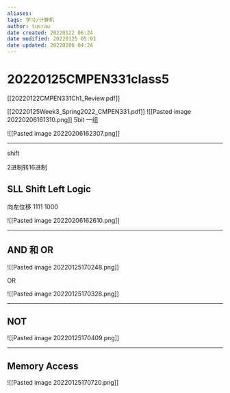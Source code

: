 ```yaml
---
aliases: 
tags: 学习/计算机
author: tusrau
date created: 20220122 06:24
date modified: 20220125 05:01
date updated: 20220206 04:24
---
```


# 20220125CMPEN331class5

[[20220122CMPEN331Ch1_Review.pdf]]

[[20220125Week3_Spring2022_CMPEN331.pdf]]
![[Pasted image 20220206161310.png]]
5bit 一组

![[Pasted image 20220206162307.png]]




---

shift

2进制转16进制

## **SLL** Shift Left Logic

向左位移
1111
1000

![[Pasted image 20220206162610.png]]

---

## **AND** 和 **OR**

![[Pasted image 20220125170248.png]]

OR

![[Pasted image 20220125170328.png]]

---

## **NOT**

![[Pasted image 20220125170409.png]]

---

## Memory Access

![[Pasted image 20220125170720.png]]
